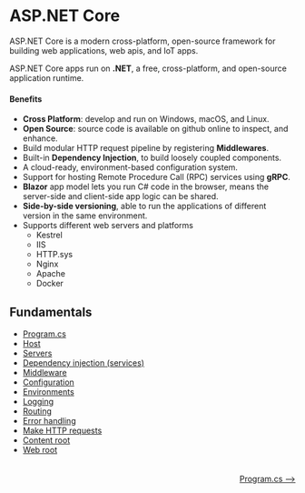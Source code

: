 # ASP.NET Core
ASP.NET Core is a modern cross-platform, open-source framework for building web applications, web apis, and IoT apps. 

ASP.NET Core apps run on **.NET**, a free, cross-platform, and open-source application runtime. 

#### Benefits
- **Cross Platform**: develop and run on Windows, macOS, and Linux.
- **Open Source**: source code is available on github online to inspect, and enhance.
- Build modular HTTP request pipeline by registering **Middlewares**.
- Built-in **Dependency Injection**, to build loosely coupled components.
- A cloud-ready, environment-based configuration system.
- Support for hosting Remote Procedure Call (RPC) services using **gRPC**.
- **Blazor** app model lets you run C# code in the browser, means the server-side and client-side app logic can be shared.
- **Side-by-side versioning**, able to run the applications of different version in the same environment.
- Supports different web servers and platforms
    - Kestrel
    - IIS
    - HTTP.sys
    - Nginx
    - Apache
    - Docker

## Fundamentals
-  [Program.cs](pages/2024-05-24-program-cs.md)
-  [Host](pages/2024-05-24-host.md)
-  [Servers](https://learn.microsoft.com/en-us/aspnet/core/fundamentals/servers/?view=aspnetcore-8.0)
-  [Dependency injection (services)](https://learn.microsoft.com/en-us/aspnet/core/fundamentals/dependency-injection?view=aspnetcore-8.0)
-  [Middleware](https://learn.microsoft.com/en-us/aspnet/core/fundamentals/middleware/?view=aspnetcore-8.0)
-  [Configuration](https://learn.microsoft.com/en-us/aspnet/core/fundamentals/configuration/?view=aspnetcore-8.0)
-  [Environments](https://learn.microsoft.com/en-us/aspnet/core/fundamentals/environments?view=aspnetcore-8.0)
-  [Logging](https://learn.microsoft.com/en-us/aspnet/core/fundamentals/logging/?view=aspnetcore-8.0)
-  [Routing](https://learn.microsoft.com/en-us/aspnet/core/fundamentals/routing?view=aspnetcore-8.0)
-  [Error handling](https://learn.microsoft.com/en-us/aspnet/core/fundamentals/error-handling?view=aspnetcore-8.0)
-  [Make HTTP requests](https://learn.microsoft.com/en-us/aspnet/core/fundamentals/http-requests?view=aspnetcore-8.0)
-  [Content root](https://learn.microsoft.com/en-us/aspnet/core/fundamentals/host/generic-host?view=aspnetcore-8.0#contentroot)
-  [Web root](https://learn.microsoft.com/en-us/aspnet/core/fundamentals/static-files?view=aspnetcore-8.0)


<div style="height:20px;">&nbsp;</div>
<div style="width:100%; background-color:grey;">
<div style="width:50%;float:left;text-align:left;">
&nbsp;
</div>
<div style="width:50%;float:right;text-align:right;">
<a href="pages/2024-05-24-program-cs.md">Program.cs --></a>
</div>
</div>